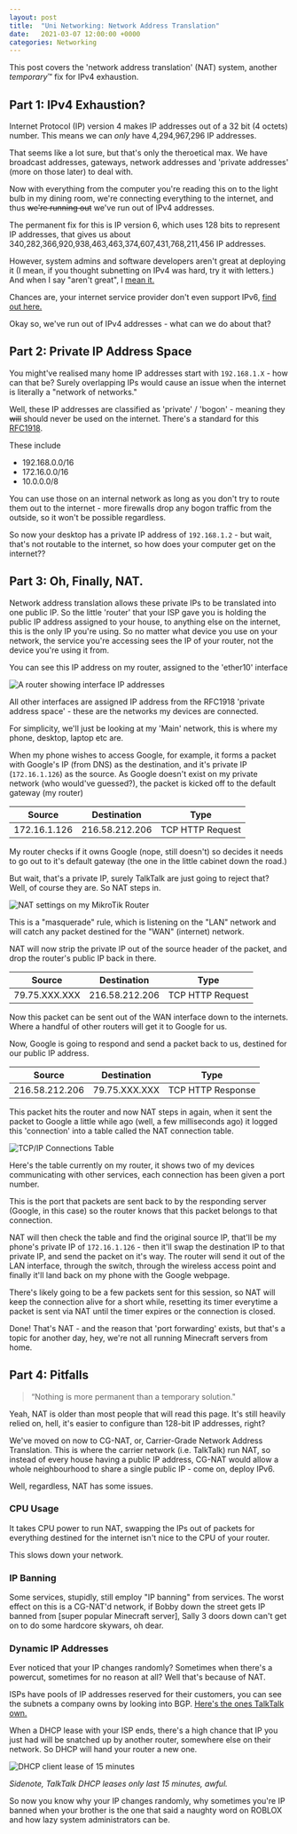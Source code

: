 ```yaml
---
layout: post
title:  "Uni Networking: Network Address Translation"
date:   2021-03-07 12:00:00 +0000
categories: Networking
---
```


This post covers the 'network address translation' (NAT) system, another *temporary*™ fix for IPv4 exhaustion.


## Part 1: IPv4 Exhaustion?

Internet Protocol (IP) version 4 makes IP addresses out of a 32 bit (4 octets) number. This means we can _only_ have 4,294,967,296 IP addresses.


That seems like a lot sure, but that's only the theroetical max. We have broadcast addresses, gateways, network addresses and 'private addresses'
(more on those later) to deal with.


Now with everything from the computer you're reading this on to the light bulb in my dining room, we're connecting everything to the internet, and thus
~~we're running out~~ we've run out of IPv4 addresses.


The permanent fix for this is IP version 6, which uses 128 bits to represent IP addresses, that gives us about 340,282,366,920,938,463,463,374,607,431,768,211,456 IP addresses.


However, system admins and software developers aren't great at deploying it (I mean, if you thought subnetting on IPv4 was hard, try it with letters.) 
And when I say "aren't great", I [mean it.](https://whynoipv6.com/)

Chances are, your internet service provider don't even support IPv6, [find out here.](http://ipv6-test.com/)


Okay so, we've run out of IPv4 addresses - what can we do about that?


## Part 2: Private IP Address Space

You might've realised many home IP addresses start with `192.168.1.X` - how can that be? Surely overlapping IPs would cause an issue when
the internet is literally a "network of networks."


Well, these IP addresses are classified as 'private' / 'bogon' - meaning they ~~will~~ should never be used on the internet. There's a standard for this
[RFC1918](https://tools.ietf.org/html/rfc1918).


These include

- 192.168.0.0/16
- 172.16.0.0/16
- 10.0.0.0/8

You can use those on an internal network as long as you don't try to route them out to the internet - more firewalls drop any bogon traffic from
the outside, so it won't be possible regardless.


So now your desktop has a private IP address of `192.168.1.2` - but wait, that's not routable to the internet, so how does your computer get on the internet??


## Part 3: Oh, Finally, NAT.

Network address translation allows these private IPs to be translated into one public IP. So the little 'router' that your ISP gave you is holding the public IP address
assigned to your house, to anything else on the internet, this is the only IP you're using. So no matter what device you use on your network, the service
you're accessing sees the IP of your router, not the device you're using it from.


You can see this IP address on my router, assigned to the 'ether10' interface

![A router showing interface IP addresses](https://i.imgur.com/nj1ET7c.png)

All other interfaces are assigned IP address from the RFC1918 'private address space' - these are the networks my devices are connected.

For simplicity, we'll just be looking at my 'Main' network, this is where my phone, desktop, laptop etc are.



When my phone wishes to access Google, for example, it forms a packet with Google's IP (from DNS) as the destination, and it's private IP 
(`172.16.1.126`) as the source. As Google doesn't exist on my private network (who would've guessed?), the packet is kicked off to the default gateway (my router)

| Source       | Destination    | Type             |
|--------------|----------------|------------------|
| 172.16.1.126 | 216.58.212.206 | TCP HTTP Request |

My router checks if it owns Google (nope, still doesn't) so decides it needs to go out to it's default gateway (the one in the little cabinet down the road.)

But wait, that's a private IP, surely TalkTalk are just going to reject that? Well, of course they are. So NAT steps in.

![NAT settings on my MikroTik Router](https://i.imgur.com/qP9BJzf.png)

This is a "masquerade" rule, which is listening on the "LAN" network and will catch any packet destined for the "WAN" (internet) network. 


NAT will now strip the private IP out of the source header of the packet, and drop the router's public IP back in there. 


| Source        | Destination    | Type             |
|---------------|----------------|------------------|
| 79.75.XXX.XXX | 216.58.212.206 | TCP HTTP Request |

Now this packet can be sent out of the WAN interface down to the internets. Where a handful of other routers will get it to Google for us.


Now, Google is going to respond and send a packet back to us, destined for our public IP address.

| Source         | Destination   | Type              |
|----------------|---------------|-------------------|
| 216.58.212.206 | 79.75.XXX.XXX | TCP HTTP Response |

This packet hits the router and now NAT steps in again, when it sent the packet to Google a little while ago (well, a few milliseconds ago) it logged
this 'connection' into a table called the NAT connection table. 

![TCP/IP Connections Table](https://i.imgur.com/Y4AjoPE.png)

Here's the table currently on my router, it shows two of my devices communicating with other services, each connection has been given a port number.

This is the port that packets are sent back to by the responding server (Google, in this case) so the router knows that this packet belongs to that connection.


NAT will then check the table and find the original source IP, that'll be my phone's private IP of `172.16.1.126` - then it'll swap the destination IP to that
private IP, and send the packet on it's way. The router will send it out of the LAN interface, through the switch, through the wireless access point and finally
it'll land back on my phone with the Google webpage.


There's likely going to be a few packets sent for this session, so NAT will keep the connection alive for a short while, resetting its timer everytime 
a packet is sent via NAT until the timer expires or the connection is closed. 


Done! That's NAT - and the reason that 'port forwarding' exists, but that's a topic for another day, hey, we're not all running Minecraft servers from home.


## Part 4: Pitfalls

> “Nothing is more permanent than a temporary solution."


Yeah, NAT is older than most people that will read this page. It's still heavily relied on, hell, it's easier to configure than 128-bit IP addresses, right?


We've moved on now to CG-NAT, or, Carrier-Grade Network Address Translation. This is where the carrier network (i.e. TalkTalk) run NAT, so instead of every house
having a public IP address, CG-NAT would allow a whole neighbourhood to share a single public IP - come on, deploy IPv6.


Well, regardless, NAT has some issues.


### CPU Usage

It takes CPU power to run NAT, swapping the IPs out of packets for everything destined for the internet isn't nice to the CPU of your router.


This slows down your network. 


### IP Banning

Some services, stupidly, still employ "IP banning" from services. The worst effect on this is a CG-NAT'd network, if Bobby down the street gets IP banned
from [super popular Minecraft server], Sally 3 doors down can't get on to do some hardcore skywars, oh dear.


### Dynamic IP Addresses

Ever noticed that your IP changes randomly? Sometimes when there's a powercut, sometimes for no reason at all? Well that's because of NAT.

ISPs have pools of IP addresses reserved for their customers, you can see the subnets a company owns by looking into BGP. [Here's the ones TalkTalk own.](https://bgp.tools/as/9105#prefixes)



When a DHCP lease with your ISP ends, there's a high chance that IP you just had will be snatched up by another router, somewhere else on their network. So DHCP
will hand your router a new one. 

![DHCP client lease of 15 minutes](https://i.imgur.com/fg77GMo.png)

_Sidenote, TalkTalk DHCP leases only last 15 minutes, awful._


So now you know why your IP changes randomly, why sometimes you're IP banned when your brother is the one that said a naughty word on ROBLOX and how lazy
system administrators can be.


